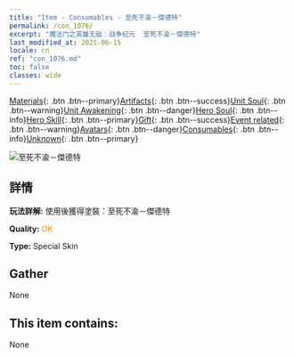 ```yaml
---
title: "Item - Consumables - 至死不渝－傑德特"
permalink: /con_1076/
excerpt: "魔法门之英雄无敌：战争纪元  至死不渝－傑德特"
last_modified_at: 2021-06-15
locale: cn
ref: "con_1076.md"
toc: false
classes: wide
---
```

 [Materials](/ItemsCN/){: .btn .btn--primary}[Artifacts](/ItemsCN/Artifacts/){: .btn .btn--success}[Unit Soul](/ItemsCN/UnitSoul/){: .btn .btn--warning}[Unit Awakening](/ItemsCN/UnitAwakening/){: .btn .btn--danger}[Hero Soul](/ItemsCN/HeroSoul/){: .btn .btn--info}[Hero Skill](/ItemsCN/HeroSkill/){: .btn .btn--primary}[Gift](/ItemsCN/Gift/){: .btn .btn--success}[Event related](/ItemsCN/Events/){: .btn .btn--warning}[Avatars](/ItemsCN/Avatars/){: .btn .btn--danger}[Consumables](/ItemsCN/Consumables/){: .btn .btn--info}[Unknown](/ItemsCN/Unknown/){: .btn .btn--primary}

 ![至死不渝－傑德特](/images/h/h_Jeddite2.jpg)

## 詳情
 **玩法詳解:** 使用後獲得塗裝：至死不渝－傑德特

 **Quality:** <span style="color: #FF8C00">OK</span>

 **Type:** Special Skin

## Gather

  None

## This item contains:

  None


